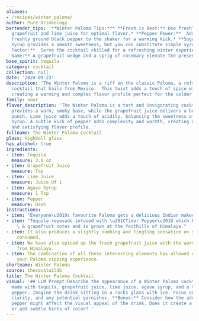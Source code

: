 ```yaml
---
aliases:
- /recipes/winter_paloma/
author: Pure Drinkology
bartender_tips: '**Winter Paloma Tips:*** **Fresh is Best:** Use freshly squeezed
  grapefruit and lime juice for optimal flavor.* **Pepper Power:**  Add a pinch of
  freshly ground black pepper to the shaker for a warming kick.* **Sugar Solution:**  Agave
  syrup provides a smooth sweetness, but you can substitute simple syrup.* **Chill
  Factor:**  Serve the cocktail chilled for a refreshing winter experience.* **Garnish
  Game:** A grapefruit wedge and a sprig of rosemary elevate the presentation. '
base_spirit: tequila
category: cocktail
collection: null
date: '2024-09-23'
description: 'The Winter Paloma is a riff on the classic Paloma, a refreshing tequila-based
  cocktail that hails from Mexico.  This twist adds a touch of spice with pepper,
  creating a warming and complex flavor profile perfect for the colder months. '
family: sour
flavor_description: 'The Winter Paloma is a tart and invigorating cocktail. The tequila
  provides a warm, smoky base, while the grapefruit juice delivers a bright, citrusy
  punch. Lime juice adds a touch of acidity, balancing the sweetness of the agave
  syrup. A subtle kick of pepper adds complexity and warmth, creating a truly unique
  and satisfying flavor profile. '
fullname: The Winter Paloma Cocktail
glass: Highball glass
has_alcohol: true
ingredients:
- item: Tequila
  measure: 3.0 oz
- item: Grapefruit Juice
  measure: Top
- item: Lime Juice
  measure: Juice Of 1
- item: Agave Syrup
  measure: 1 Tsp
- item: Pepper
  measure: Dash
instructions:
- item: "Everyone\u2019s favourite Paloma gets a delicious Indian makeover."
- item: "Tequila reposado infused with \u201CTimur Pepper\u201D which has citrusy\
    \ & grapefruit notes and is grown at the foothills of Himalaya."
- item: It also produces a slightly numbing and tingling sensation on your lip when
    consumed.
- item: We have also spiced up the fresh grapefruit juice with the warming spice blend
    from Himalaya.
- item: The combination of all these interesting elements has allowed us to elevate
    your Paloma sipping experience.
shortname: Winter Paloma
source: thecocktaildb
title: The Winter Paloma Cocktail
visual: '## LLM Prompt:Describe the appearance of a Winter Paloma cocktail. It is
  made with tequila, grapefruit juice, lime juice, agave syrup, and a touch of black
  pepper. Imagine the drink sitting in a rocks glass with ice. Focus on the colors,
  clarity, and any potential garnishes. **Bonus:** Consider how the addition of black
  pepper might affect the visual appeal of the drink. Does it create a layered effect,
  or add subtle hints of color? '
---
```



